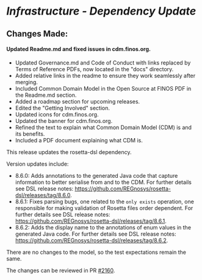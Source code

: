 # _Infrastructure - Dependency Update_

## Changes Made:
#### Updated Readme.md and fixed issues in cdm.finos.org.
- Updated Governance.md and Code of Conduct with links replaced by Terms of Reference PDFs, now located in the "docs" directory.
- Added relative links in the readme to ensure they work seamlessly after merging.
- Included Common Domain Model in the Open Source at FINOS PDF in the Readme.md section.
- Added a roadmap section for upcoming releases.
- Edited the "Getting Involved" section.
- Updated icons for cdm.finos.org.
- Updated the banner for cdm.finos.org.
- Refined the text to explain what Common Domain Model (CDM) is and its benefits.
- Included a PDF document explaining what CDM is.

This release updates the rosetta-dsl dependency.

Version updates include:
- 8.6.0: Adds annotations to the generated Java code that capture information to better serialise from and to the CDM. For further details see DSL release notes: https://github.com/REGnosys/rosetta-dsl/releases/tag/8.6.0.
- 8.6.1: Fixes parsing bugs, one related to the `only exists` operation, one responsible for making validation of Rosetta files order dependent. For further details see DSL release notes: https://github.com/REGnosys/rosetta-dsl/releases/tag/8.6.1.
- 8.6.2: Adds the display name to the annotations of enum values in the generated Java code. For further details see DSL release notes: https://github.com/REGnosys/rosetta-dsl/releases/tag/8.6.2.

There are no changes to the model, so the test expectations remain the same.

The changes can be reviewed in PR [#2160](https://github.com/finos/common-domain-model/pull/2160).